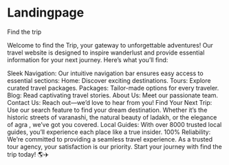 # Landingpage
Find the trip

Welcome to find the Trip, your gateway to unforgettable adventures! Our travel website is designed to inspire wanderlust and provide essential information for your next journey. Here’s what you’ll find:

Sleek Navigation: Our intuitive navigation bar ensures easy access to essential sections:
Home: Discover exciting destinations.
Tours: Explore curated travel packages.
Packages: Tailor-made options for every traveler.
Blog: Read captivating travel stories.
About Us: Meet our passionate team.
Contact Us: Reach out—we’d love to hear from you!
Find Your Next Trip: Use our search feature to find your dream destination. Whether it’s the historic streets of varanashi, the natural beauty of ladakh, or the elegance of agra , we’ve got you covered.
Local Guides: With over 8000 trusted local guides, you’ll experience each place like a true insider.
100% Reliability: We’re committed to providing a seamless travel experience. As a trusted tour agency, your satisfaction is our priority.
Start your journey with find the trip today! 🌎✈️

